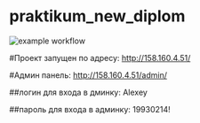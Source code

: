 # praktikum_new_diplom

![example workflow](https://github.com/Aleksei93/foodgram-project-react/actions/workflows/foodgram_workflow.yml/badge.svg)

#Проект запущен по адресу: http://158.160.4.51/

#Админ панель: http://158.160.4.51/admin/

##логин для входа в дминку: Alexey

##пароль для входа в админку: 19930214!
